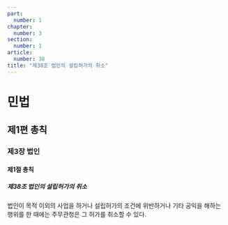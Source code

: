 ```yaml
---
part:
  number: 1
chapter:
  number: 3
section:
  number: 1
article:
  number: 38
title: "제38조 법인의 설립허가의 취소"
---
```

# 민법

## 제1편 총칙

### 제3장 법인

#### 제1절 총칙

##### 제38조 법인의 설립허가의 취소

법인이 목적 이외의 사업을 하거나 설립허가의 조건에 위반하거나 기타 공익을 해하는 행위를 한 때에는 주무관청은 그 허가를 취소할 수 있다.
